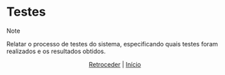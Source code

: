 # Testes

>[!NOTE]
> Relatar o processo de testes do sistema, especificando quais testes foram 
> realizados e os resultados obtidos.

<div align="center">

[Retroceder](implementacao.md) | [Início](README.md)

</div>


